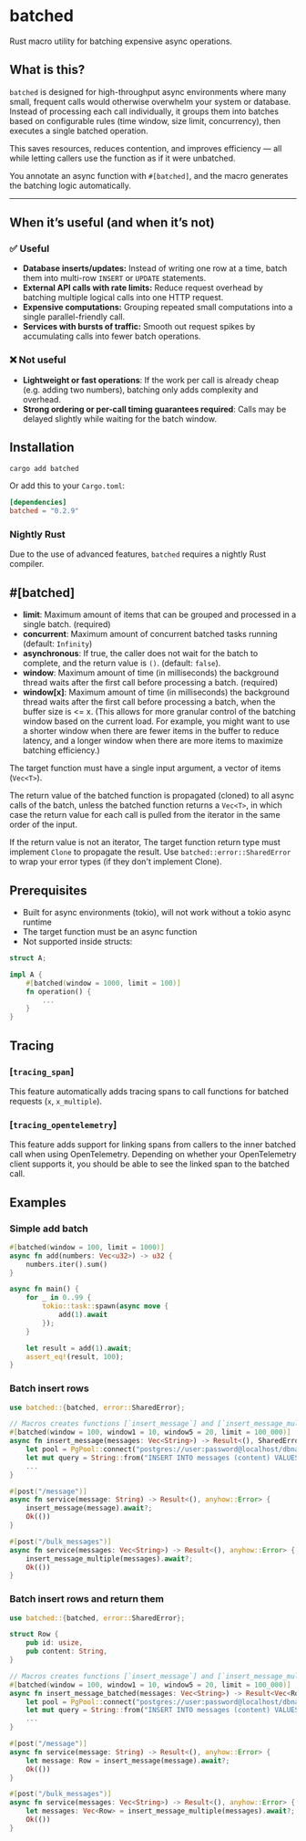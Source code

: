 # batched
Rust macro utility for batching expensive async operations.

## What is this?
`batched` is designed for high-throughput async environments where many small, frequent calls would otherwise overwhelm your system or database. Instead of processing each call individually, it groups them into batches based on configurable rules (time window, size limit, concurrency), then executes a single batched operation.  

This saves resources, reduces contention, and improves efficiency — all while letting callers use the function as if it were unbatched.  

You annotate an async function with `#[batched]`, and the macro generates the batching logic automatically.

---

## When it’s useful (and when it’s not)

### ✅ Useful
- **Database inserts/updates:** Instead of writing one row at a time, batch them into multi-row `INSERT` or `UPDATE` statements.
- **External API calls with rate limits:** Reduce request overhead by batching multiple logical calls into one HTTP request.
- **Expensive computations:** Grouping repeated small computations into a single parallel-friendly call.
- **Services with bursts of traffic:** Smooth out request spikes by accumulating calls into fewer batch operations.

### ❌ Not useful
- **Lightweight or fast operations**: If the work per call is already cheap (e.g. adding two numbers), batching only adds complexity and overhead.
- **Strong ordering or per-call timing guarantees required**: Calls may be delayed slightly while waiting for the batch window.

## Installation
```sh
cargo add batched 
```

Or add this to your `Cargo.toml`:
```toml
[dependencies]
batched = "0.2.9"
```

### Nightly Rust
Due to the use of advanced features, `batched` requires a nightly Rust compiler. 


## #[batched]
- **limit**: Maximum amount of items that can be grouped and processed in a single batch. (required)
- **concurrent**: Maximum amount of concurrent batched tasks running (default: `Infinity`)
- **asynchronous**: If true, the caller does not wait for the batch to complete, and the return value is `()`. (default: `false`).
- **window**: Maximum amount of time (in milliseconds) the background thread waits after the first call before processing a batch. (required)
- **window[x]**: Maximum amount of time (in milliseconds) the background thread waits after the first call before processing a batch, when the buffer size is <= x. (This allows for more granular control of the batching window based on the current load. For example, you might want to use a shorter window when there are fewer items in the buffer to reduce latency, and a longer window when there are more items to maximize batching efficiency.)



The target function must have a single input argument, a vector of items (`Vec<T>`). 

The return value of the batched function is propagated (cloned) to all async calls of the batch, unless the batched function returns a `Vec<T>`, in which case the return value for each call is pulled from the iterator in the same order of the input.

If the return value is not an iterator, The target function return type must implement `Clone` to propagate the result. Use `batched::error::SharedError` to wrap your error types (if they don't implement Clone).


## Prerequisites 
- Built for async environments (tokio), will not work without a tokio async runtime
- The target function must be an async function
- Not supported inside structs:
```rust
struct A;

impl A {
    #[batched(window = 1000, limit = 100)]
    fn operation() {
        ...
    }
}
```

## Tracing
### [`tracing_span`]
This feature automatically adds tracing spans to call functions for batched requests (`x`, `x_multiple`).

### [`tracing_opentelemetry`]
This feature adds support for linking spans from callers to the inner batched call when using OpenTelemetry. Depending on whether your OpenTelemetry client supports it, you should be able to see the linked span to the batched call. 

## Examples

### Simple add batch
```rust
#[batched(window = 100, limit = 1000)]
async fn add(numbers: Vec<u32>) -> u32 {
    numbers.iter().sum()
}

async fn main() {
    for _ in 0..99 {
        tokio::task::spawn(async move {
            add(1).await
        });
    }

    let result = add(1).await;
    assert_eq!(result, 100);
}
```

### Batch insert rows

```rust
use batched::{batched, error::SharedError};

// Macros creates functions [`insert_message`] and [`insert_message_multiple`]
#[batched(window = 100, window1 = 10, window5 = 20, limit = 100_000)]
async fn insert_message(messages: Vec<String>) -> Result<(), SharedError<anyhow::Error>> {
    let pool = PgPool::connect("postgres://user:password@localhost/dbname").await?;
    let mut query = String::from("INSERT INTO messages (content) VALUES ");
    ...
}

#[post("/message")]
async fn service(message: String) -> Result<(), anyhow::Error> {
    insert_message(message).await?;
    Ok(())
}

#[post("/bulk_messages")]
async fn service(messages: Vec<String>) -> Result<(), anyhow::Error> {
    insert_message_multiple(messages).await?;
    Ok(())
}
```

### Batch insert rows and return them

```rust
use batched::{batched, error::SharedError};

struct Row {
    pub id: usize,
    pub content: String,
}

// Macros creates functions [`insert_message`] and [`insert_message_multiple`]
#[batched(window = 100, window1 = 10, window5 = 20, limit = 100_000)]
async fn insert_message_batched(messages: Vec<String>) -> Result<Vec<Row>, SharedError<anyhow::Error>> {
    let pool = PgPool::connect("postgres://user:password@localhost/dbname").await?;
    let mut query = String::from("INSERT INTO messages (content) VALUES ");
    ...
}

#[post("/message")]
async fn service(message: String) -> Result<(), anyhow::Error> {
    let message: Row = insert_message(message).await?;
    Ok(())
}

#[post("/bulk_messages")]
async fn service(messages: Vec<String>) -> Result<(), anyhow::Error> {
    let messages: Vec<Row> = insert_message_multiple(messages).await?;
    Ok(())
}
```
